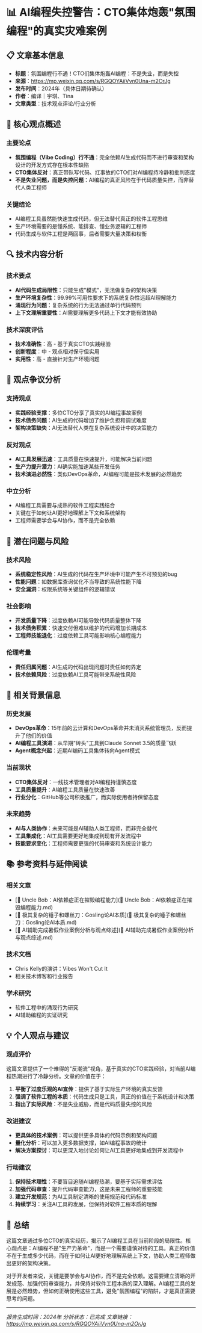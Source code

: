 # 📊 AI编程失控警告：CTO集体炮轰"氛围编程"的真实灾难案例

## 📋 文章基本信息
- **标题**：氛围编程行不通！CTO们集体炮轰AI编程：不是失业，而是失控
- **来源**：https://mp.weixin.qq.com/s/RGQOYAiiVvn0Una-m2OrJg
- **发布时间**：2024年（具体日期待确认）
- **作者**：编译｜宇琪、Tina
- **文章类型**：技术观点评论/行业分析

## 🎯 核心观点概述
### 主要论点
- **氛围编程（Vibe Coding）行不通**：完全依赖AI生成代码而不进行审查和架构设计的开发方式存在根本性缺陷
- **CTO集体反对**：真正带队写代码、扛事故的CTO们对AI编程持冷静和批判态度
- **不是失业问题，而是失控问题**：AI编程的真正风险在于代码质量失控，而非替代人类工程师

### 关键结论
- AI编程工具虽然能快速生成代码，但无法替代真正的软件工程思维
- 生产环境需要的是懂系统、能排查、懂业务逻辑的工程师
- 代码生成与软件工程是两回事，后者需要大量决策和权衡

## 🔍 技术内容分析
### 技术要点
- **AI代码生成局限性**：只能生成"模式"，无法做复杂的架构决策
- **生产环境复杂性**：99.99%可用性要求下的系统复杂性远超AI理解能力
- **涌现行为问题**：复杂系统的行为无法通过单行代码预判
- **上下文理解重要性**：AI需要理解更多代码上下文才能有效协助

### 技术深度评估
- **技术准确性**：高 - 基于真实CTO实践经验
- **创新程度**：中 - 观点相对保守但实用
- **实用性**：高 - 直接针对生产环境问题

## 💭 观点争议分析
### 支持观点
- **实践经验支撑**：多位CTO分享了真实的AI编程事故案例
- **技术债务问题**：AI生成的代码增加了维护负担和调试难度
- **架构决策缺失**：AI无法替代人类在复杂系统设计中的决策能力

### 反对观点
- **AI工具发展迅速**：工具质量在快速提升，可能解决当前问题
- **生产力提升潜力**：AI确实能加速某些开发任务
- **技术演进必然性**：类似DevOps革命，AI编程可能是技术发展的必然趋势

### 中立分析
- AI编程工具需要与成熟的软件工程实践结合
- 关键在于如何让AI更好地理解上下文和系统架构
- 工程师需要学会与AI协作，而不是完全依赖

## 🚨 潜在问题与风险
### 技术风险
- **系统稳定性风险**：AI生成的代码在生产环境中可能产生不可预见的bug
- **性能问题**：如数据库查询优化不当导致的系统性能下降
- **安全漏洞**：权限系统等关键组件的逻辑错误

### 社会影响
- **开发质量下降**：过度依赖AI可能导致代码质量整体下降
- **技术债务积累**：快速交付但难以维护的代码增加长期成本
- **工程师技能退化**：过度依赖工具可能影响核心编程能力

### 伦理考量
- **责任归属问题**：AI生成的代码出现问题时责任如何界定
- **技术依赖风险**：过度依赖AI工具可能带来系统性风险

## 🔗 相关背景信息
### 历史发展
- **DevOps革命**：15年前的云计算和DevOps革命并未消灭系统管理员，反而提升了他们的价值
- **AI编程工具演进**：从早期"砖头"工具到Claude Sonnet 3.5的质量飞跃
- **Agent概念兴起**：近期AI编码工具集体转向Agent模式

### 当前现状
- **CTO集体反对**：一线技术管理者对AI编程持谨慎态度
- **工具质量提升**：AI编程工具质量在快速改善
- **行业分化**：GitHub等公司积极推广，而实际使用者持保留态度

### 未来趋势
- **AI与人类协作**：未来可能是AI辅助人类工程师，而非完全替代
- **工具集成化**：AI工具需要更好地集成到现有开发流程中
- **技能要求变化**：工程师需要更强的代码审查和系统设计能力

## 📚 参考资料与延伸阅读
### 相关文章
- [🚨 Uncle Bob：AI依赖症正在摧毁编程能力](🚨 Uncle Bob：AI依赖症正在摧毁编程能力.md)
- [🚨 极其复杂的锤子和螺丝刀：Gosling论AI本质](🚨 极其复杂的锤子和螺丝刀：Gosling论AI本质.md)
- [🤖 AI辅助完成暑假作业案例分析与观点综述](🤖 AI辅助完成暑假作业案例分析与观点综述.md)

### 技术文档
- Chris Kelly的演讲：Vibes Won't Cut It
- 相关技术博客和行业报告

### 学术研究
- 软件工程中的涌现行为研究
- AI辅助编程的实证研究

## 💡 个人观点与建议
### 观点评价
这篇文章提供了一个难得的"反潮流"视角，基于真实的CTO实践经验，对当前AI编程热潮进行了冷静分析。文章的价值在于：

1. **平衡了过度乐观的AI宣传**：提供了基于实际生产环境的真实反馈
2. **强调了软件工程的本质**：代码生成只是工具，真正的价值在于系统设计和决策
3. **指出了实际风险**：不是失业威胁，而是代码质量失控的风险

### 改进建议
- **更具体的技术案例**：可以提供更多具体的代码示例和架构问题
- **量化分析**：可以加入更多数据支撑，如AI编程事故的统计
- **解决方案探讨**：可以更深入地讨论如何让AI工具更好地集成到开发流程中

### 行动建议
1. **保持技术理性**：不要盲目追随AI编程热潮，要基于实际需求评估
2. **加强代码审查**：提升代码审查能力，这是未来工程师的重要技能
3. **建立开发规范**：为AI工具制定清晰的使用规范和代码标准
4. **持续学习**：关注AI工具的发展，但保持对软件工程本质的理解

## 📝 总结
这篇文章通过多位CTO的真实经历，揭示了AI编程工具在当前阶段的局限性。核心观点是：AI编程不是"生产力革命"，而是一个需要谨慎对待的工具。真正的价值不在于生成多少代码，而在于如何让AI更好地理解系统上下文，协助人类工程师做出更好的架构决策。

对于开发者来说，关键是要学会与AI协作，而不是完全依赖。这需要建立清晰的开发规范、加强代码审查能力，并保持对软件工程本质的深入理解。AI编程工具的发展是必然趋势，但如何正确使用这些工具，避免"氛围编程"的陷阱，才是真正需要思考的问题。

---
*报告生成时间：2024年*
*分析状态：已完成*
*文章链接：https://mp.weixin.qq.com/s/RGQOYAiiVvn0Una-m2OrJg*

